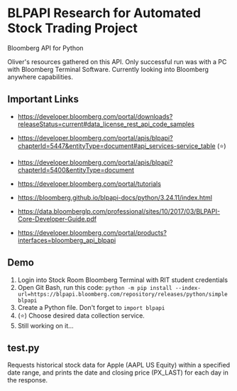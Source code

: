 # BLPAPI Research for Automated Stock Trading Project
Bloomberg API for Python 

Oliver's resources gathered on this API. Only successful run was with a PC with Bloomberg Terminal Software. Currently looking into Bloomberg anywhere capabilities.

## Important Links
- https://developer.bloomberg.com/portal/downloads?releaseStatus=current#data_license_rest_api_code_samples

- https://developer.bloomberg.com/portal/apis/blpapi?chapterId=5447&entityType=document#api_services-service_table (⭐)

- https://developer.bloomberg.com/portal/apis/blpapi?chapterId=5400&entityType=document

- https://developer.bloomberg.com/portal/tutorials

- https://bloomberg.github.io/blpapi-docs/python/3.24.11/index.html

- https://data.bloomberglp.com/professional/sites/10/2017/03/BLPAPI-Core-Developer-Guide.pdf

- https://developer.bloomberg.com/portal/products?interfaces=bloomberg_api_blpapi

## Demo

1. Login into Stock Room Bloomberg Terminal with RIT student credentials
2. Open Git Bash, run this code: `python -m pip install ‑‑index-url=https://blpapi.bloomberg.com/repository/releases/python/simple blpapi`
3. Create a Python file. Don't forget to `import blpapi`
4. (⭐) Choose desired data collection service.
5. Still working on it...

## test.py
Requests historical stock data for Apple (AAPL US Equity) within a specified date range, and prints the date and closing price (PX_LAST) for each day in the response.
